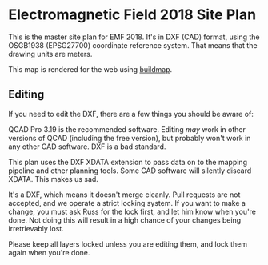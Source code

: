 # Electromagnetic Field 2018 Site Plan

This is the master site plan for EMF 2018. It's in DXF (CAD) format, using the OSGB1938
(EPSG27700) coordinate reference system. That means that the drawing units are meters.

This map is rendered for the web using [buildmap](https://github.com/emfcamp/buildmap).

## Editing

If you need to edit the DXF, there are a few things you should be aware of:

QCAD Pro 3.19 is the recommended software. Editing *may* work in other versions of QCAD
(including the free version), but probably won't work in any other CAD software. DXF
is a bad standard.

This plan uses the DXF XDATA extension to pass data on to the mapping pipeline and other
planning tools. Some CAD software will silently discard XDATA. This makes us sad.

It's a DXF, which means it doesn't merge cleanly. Pull requests are not accepted, and we
operate a strict locking system. If you want to make a change, you must ask Russ for
the lock first, and let him know when you're done. Not doing this will result in a high
chance of your changes being irretrievably lost.

Please keep all layers locked unless you are editing them, and lock them again when you're
done.
